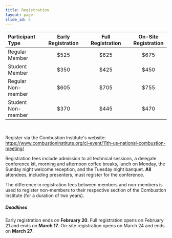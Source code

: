 ```yaml
---
title: Registration
layout: page
slide_id: 5
---
```


| Participant Type   | &nbsp; | Early Registration | &nbsp; | Full Registration | &nbsp; | On-Site Registration |
|:-------------------|:------:|:------------------:|:------:|:-----------------:|:------:|:--------------------:|
| Regular Member     | &nbsp; |        $525        | &nbsp; |       $625        | &nbsp; |         $675         |
| Student Member     | &nbsp; |        $350        | &nbsp; |       $425        | &nbsp; |         $450         |
| Regular Non-member | &nbsp; |        $605        | &nbsp; |       $705        | &nbsp; |         $755         |
| Student Non-member | &nbsp; |        $370        | &nbsp; |       $445        | &nbsp; |         $470         |

&nbsp;

Register via the Combustion Institute's website: <https://www.combustioninstitute.org/ci-event/11th-us-national-combustion-meeting/>

Registration fees include admission to all technical sessions, a delegate conference kit, morning and afternoon coffee breaks, lunch on Monday, the Sunday night welcome reception, and the Tuesday night banquet. **All** attendees, including presenters, must register for the conference.

The difference in registration fees between members and non-members is used to register non-members to their respective section of the Combustion Institute (for a duration of two years).

##### Deadlines

Early registration ends on **February 20**.
Full registration opens on February 21 and ends on **March 17**.
On-site registration opens on March 24 and ends on **March 27**.
